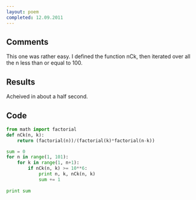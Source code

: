 ```yaml
---
layout: poem
completed: 12.09.2011
---
```


## Comments

This one was rather easy. I defined the function nCk, then iterated over all
the n less than or equal to 100.

## Results

Acheived in about a half second.

## Code

```python
from math import factorial
def nCk(n, k):
	return (factorial(n))/(factorial(k)*factorial(n-k))

sum = 0
for n in range(1, 101):
	for k in range(1, n+1):
		if nCk(n, k) >= 10**6:
			print n, k, nCk(n, k)
			sum += 1
			
print sum
```
